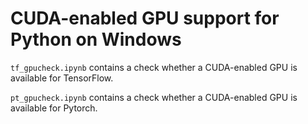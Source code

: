 # CUDA-enabled GPU support for Python on Windows

`tf_gpucheck.ipynb` contains a check whether a CUDA-enabled GPU is available for TensorFlow.

`pt_gpucheck.ipynb` contains a check whether a CUDA-enabled GPU is available for Pytorch.
